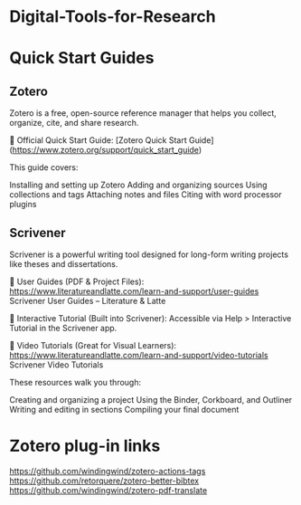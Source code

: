 # Digital-Tools-for-Research

# Quick Start Guides
## Zotero
Zotero is a free, open-source reference manager that helps you collect, organize, cite, and share research.

🔗 Official Quick Start Guide: [Zotero Quick Start Guide] (https://www.zotero.org/support/quick_start_guide)

This guide covers:

Installing and setting up Zotero
Adding and organizing sources
Using collections and tags
Attaching notes and files
Citing with word processor plugins
## Scrivener
Scrivener is a powerful writing tool designed for long-form writing projects like theses and dissertations.

🔗 User Guides (PDF & Project Files): https://www.literatureandlatte.com/learn-and-support/user-guides
Scrivener User Guides – Literature & Latte

🔗 Interactive Tutorial (Built into Scrivener):
Accessible via Help > Interactive Tutorial in the Scrivener app.

🔗 Video Tutorials (Great for Visual Learners): https://www.literatureandlatte.com/learn-and-support/video-tutorials
Scrivener Video Tutorials

These resources walk you through:

Creating and organizing a project
Using the Binder, Corkboard, and Outliner
Writing and editing in sections
Compiling your final document

# Zotero plug-in links
https://github.com/windingwind/zotero-actions-tags
https://github.com/retorquere/zotero-better-bibtex
https://github.com/windingwind/zotero-pdf-translate
